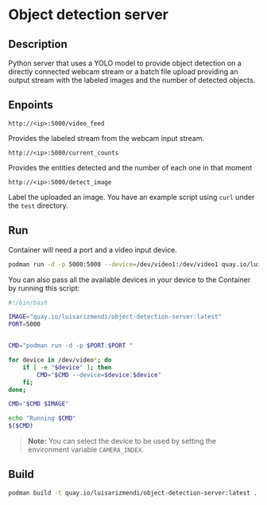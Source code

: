 # Object detection server

## Description

Python server that uses a YOLO model to provide object detection on a directly connected webcam stream or a batch file upload providing an output stream with the labeled images and the number of detected objects.

## Enpoints

`http://<ip>:5000/video_feed`

Provides the labeled stream from the webcam input stream.


`http://<ip>:5000/current_counts`

Provides the entities detected and the number of each one in that moment


`http://<ip>:5000/detect_image`

Label the uploaded an image. You have an example script using `curl` under the `test` directory.



## Run

Container will need a port and a video input device.

```bash
podman run -d -p 5000:5000 --device=/dev/video1:/dev/video1 quay.io/luisarizmendi/object-detection-server:latest
```


You can also pass all the available devices in your device to the Container by running this script:

```bash
#!/bin/bash

IMAGE="quay.io/luisarizmendi/object-detection-server:latest"
PORT=5000


CMD="podman run -d -p $PORT:$PORT " 

for device in /dev/video*; do 
	if [ -e "$device" ]; then 
		CMD="$CMD --device=$device:$device"
	fi; 
done; 

CMD="$CMD $IMAGE"

echo "Running $CMD"
$($CMD)
```

> **Note:**
> You can select the device to be used by setting the environment variable `CAMERA_INDEX`.


## Build


```bash
podman build -t quay.io/luisarizmendi/object-detection-server:latest .
```